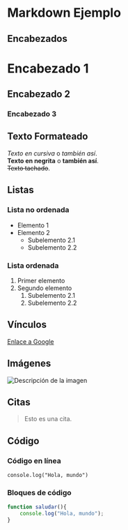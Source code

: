 # Markdown Ejemplo

## Encabezados

# Encabezado 1
## Encabezado 2
### Encabezado 3

## Texto Formateado

*Texto en cursiva* o _también así_.  
**Texto en negrita** o __también así__.  
~~Texto tachado~~.

## Listas

### Lista no ordenada

- Elemento 1
- Elemento 2
  - Subelemento 2.1
  - Subelemento 2.2

### Lista ordenada

1. Primer elemento
2. Segundo elemento
   1. Subelemento 2.1
   2. Subelemento 2.2

## Vínculos

[Enlace a Google](https://www.google.com)

## Imágenes

![Descripción de la imagen](https://via.placeholder.com/150)

## Citas

> Esto es una cita.

## Código

### Código en línea

`console.log("Hola, mundo")`

### Bloques de código

```javascript
function saludar(){
    console.log("Hola, mundo");
}
